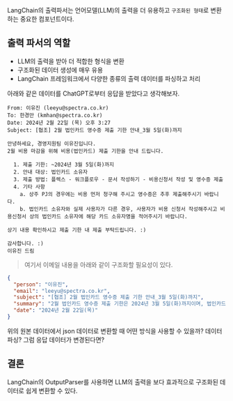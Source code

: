 LangChain의 출력파서는 언어모델(LLM)의 출력을 더 유용하고 `구조화된 형태`로 변환하는 중요한 컴포넌트이다.

## 출력 파서의 역할
- LLM의 출력을 받아 더 적합한 형식을 변환
- 구조화된 데이터 생성에 매우 유용
- LangChain 프레임워크에서 다양한 종류의 출력 데이터를 파싱하고 처리

아래와 같은 데이터를 ChatGPT로부터 응답을 받았다고 생각해보자.
```
From: 이유진 (leeyu@spectra.co.kr)
To: 한경만 (kmhan@spectra.co.kr)
Date: 2024년 2월 22일 (목) 오후 3:27
Subject: [협조] 2월 법인카드 영수증 제출 기한 안내_3월 5일(화)까지  
  
안녕하세요, 경영지원팀 이유진입니다.  
2월 비용 마감을 위해 비용(법인카드) 제출 기한을 안내 드립니다.  
  
  1. 제출 기한: ~2024년 3월 5일(화)까지  
  2. 안내 대상: 법인카드 소유자  
  3. 제출 방법: 플렉스 - 워크플로우 - 문서 작성하기 - 비용신청서 작성 및 영수증 제출  
  4. 기타 사항  
    a. 상주 PJ의 경우에는 비용 먼저 청구해 주시고 영수증은 추후 제출해주시기 바랍니다.  
    b. 법인카드 소유자와 실제 사용자가 다른 경우, 사용자가 비용 신청서 작성해주시고 비용신청서 상의 법인카드 소유자에 해당 카드 소유자명을 적어주시기 바랍니다.  
  
상기 내용 확인하시고 제출 기한 내 제출 부탁드립니다. :)  
  
감사합니다. :)  
이유진 드림
```

> 여기서 이메일 내용을 아래와 같이 구조화할 필요성이 있다.

```json
{
  "person": "이유진",
  "email": "leeyu@spectra.co.kr",
  "subject": "[협조] 2월 법인카드 영수증 제출 기한 안내_3월 5일(화)까지",
  "summary": "2월 법인카드 영수증 제출 기한은 2024년 3월 5일(화)까지이며, 법인카드 소유자는 플렉스를 통해 비용신청서를 작성하고 영수증을 제출해야 합니다. 상주 PJ의 경우 비용을 먼저 청구하고 영수증은 나중에 제출해야 하며, 법인카드 소유자와 사용자가 다를 경우 사용자가 신청서를 작성해야 합니다.",
  "date": "2024년 2월 22일(목)"
}
```


위의 원본 데이터에서 json 데이터로 변환할 때 어떤 방식을 사용할 수 있을까?
데이터 파싱? 그럼 응답 데이터가 변경된다면?

## 결론
LangChain의 OutputParser를 사용하면 LLM의 출력을 보다 효과적으로 구조화된 데이터로 쉽게 변환할 수 있다.

